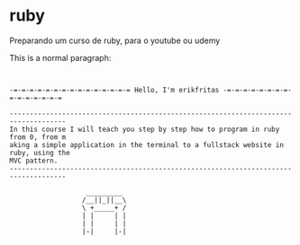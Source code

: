 # ruby
Preparando um curso de ruby, para o youtube ou udemy

<p>This is a normal paragraph:</p>

<pre>
<code>

-=-=-=-=-=-=-=-=-=-=-=-=-=-=-= Hello, I'm erikfritas -=-=-=-=-=-=-=-=-=-=-=-=-=-=-=

------------------------------------------------------------------------------------
In this course I will teach you step by step how to program in ruby from 0, from m
aking a simple application in the terminal to a fullstack website in ruby, using the 
MVC pattern.
------------------------------------------------------------------------------------

				   _________
				  /__||_||__\
				  \ +_____+ /
				  | |     | |
				  | |     | |
				  |-|     |-|
</code>
</pre>

